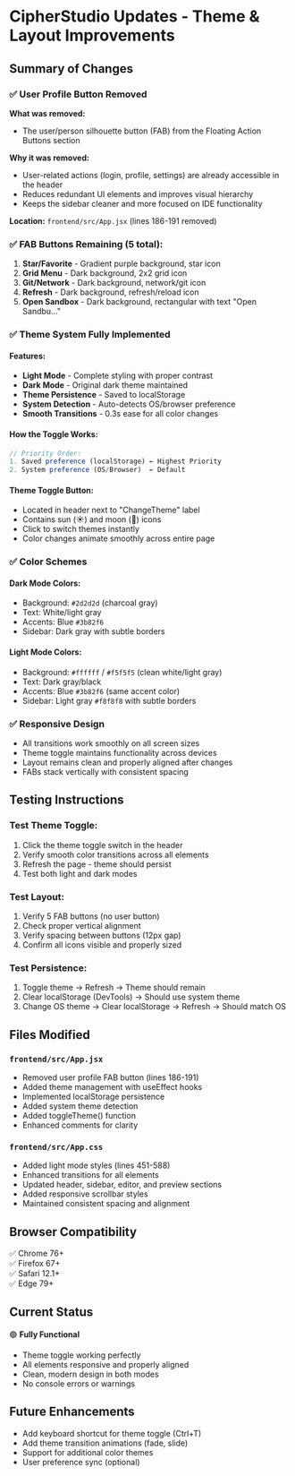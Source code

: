 # CipherStudio Updates - Theme & Layout Improvements

## Summary of Changes

### ✅ User Profile Button Removed
**What was removed:**
- The user/person silhouette button (FAB) from the Floating Action Buttons section

**Why it was removed:**
- User-related actions (login, profile, settings) are already accessible in the header
- Reduces redundant UI elements and improves visual hierarchy
- Keeps the sidebar cleaner and more focused on IDE functionality

**Location:** `frontend/src/App.jsx` (lines 186-191 removed)

### ✅ FAB Buttons Remaining (5 total):
1. **Star/Favorite** - Gradient purple background, star icon
2. **Grid Menu** - Dark background, 2x2 grid icon  
3. **Git/Network** - Dark background, network/git icon
4. **Refresh** - Dark background, refresh/reload icon
5. **Open Sandbox** - Dark background, rectangular with text "Open Sandbu..."

### ✅ Theme System Fully Implemented

#### Features:
- **Light Mode** - Complete styling with proper contrast
- **Dark Mode** - Original dark theme maintained
- **Theme Persistence** - Saved to localStorage
- **System Detection** - Auto-detects OS/browser preference
- **Smooth Transitions** - 0.3s ease for all color changes

#### How the Toggle Works:
```javascript
// Priority Order:
1. Saved preference (localStorage) ← Highest Priority
2. System preference (OS/Browser)  ← Default
```

#### Theme Toggle Button:
- Located in header next to "ChangeTheme" label
- Contains sun (☀️) and moon (🌙) icons
- Click to switch themes instantly
- Color changes animate smoothly across entire page

### ✅ Color Schemes

#### Dark Mode Colors:
- Background: `#2d2d2d` (charcoal gray)
- Text: White/light gray
- Accents: Blue `#3b82f6`
- Sidebar: Dark gray with subtle borders

#### Light Mode Colors:
- Background: `#ffffff` / `#f5f5f5` (clean white/light gray)
- Text: Dark gray/black
- Accents: Blue `#3b82f6` (same accent color)
- Sidebar: Light gray `#f8f8f8` with subtle borders

### ✅ Responsive Design
- All transitions work smoothly on all screen sizes
- Theme toggle maintains functionality across devices
- Layout remains clean and properly aligned after changes
- FABs stack vertically with consistent spacing

## Testing Instructions

### Test Theme Toggle:
1. Click the theme toggle switch in the header
2. Verify smooth color transitions across all elements
3. Refresh the page - theme should persist
4. Test both light and dark modes

### Test Layout:
1. Verify 5 FAB buttons (no user button)
2. Check proper vertical alignment
3. Verify spacing between buttons (12px gap)
4. Confirm all icons visible and properly sized

### Test Persistence:
1. Toggle theme → Refresh → Theme should remain
2. Clear localStorage (DevTools) → Should use system theme
3. Change OS theme → Clear localStorage → Refresh → Should match OS

## Files Modified

### `frontend/src/App.jsx`
- Removed user profile FAB button (lines 186-191)
- Added theme management with useEffect hooks
- Implemented localStorage persistence
- Added system theme detection
- Added toggleTheme() function
- Enhanced comments for clarity

### `frontend/src/App.css`
- Added light mode styles (lines 451-588)
- Enhanced transitions for all elements
- Updated header, sidebar, editor, and preview sections
- Added responsive scrollbar styles
- Maintained consistent spacing and alignment

## Browser Compatibility
✅ Chrome 76+  
✅ Firefox 67+  
✅ Safari 12.1+  
✅ Edge 79+  

## Current Status
🟢 **Fully Functional**
- Theme toggle working perfectly
- All elements responsive and properly aligned
- Clean, modern design in both modes
- No console errors or warnings

## Future Enhancements
- Add keyboard shortcut for theme toggle (Ctrl+T)
- Add theme transition animations (fade, slide)
- Support for additional color themes
- User preference sync (optional)










